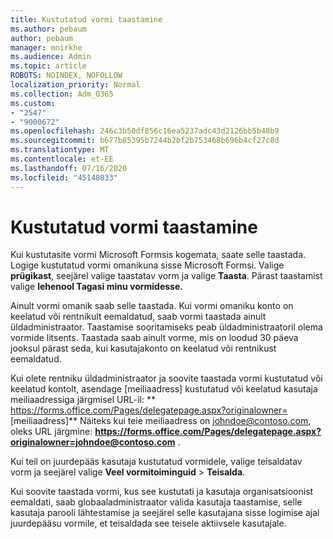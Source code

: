 ```yaml
---
title: Kustutatud vormi taastamine
ms.author: pebaum
author: pebaum
manager: mnirkhe
ms.audience: Admin
ms.topic: article
ROBOTS: NOINDEX, NOFOLLOW
localization_priority: Normal
ms.collection: Adm_O365
ms.custom:
- "2547"
- "9000672"
ms.openlocfilehash: 246c3b50df856c16ea5237adc43d2126bb5b48b9
ms.sourcegitcommit: b677b85395b7244b2bf2b753468b696b4cf27c8d
ms.translationtype: MT
ms.contentlocale: et-EE
ms.lasthandoff: 07/16/2020
ms.locfileid: "45148033"
---
```

# <a name="restore-a-deleted-form"></a>Kustutatud vormi taastamine

Kui kustutasite vormi Microsoft Formsis kogemata, saate selle taastada. Logige kustutatud vormi omanikuna sisse Microsoft Formsi. Valige **prügikast**, seejärel valige taastatav vorm ja valige **Taasta**. Pärast taastamist valige **lehenool Tagasi minu vormidesse.**

Ainult vormi omanik saab selle taastada. Kui vormi omaniku konto on keelatud või rentnikult eemaldatud, saab vormi taastada ainult üldadministraator. Taastamise sooritamiseks peab üldadministraatoril olema vormide litsents. Taastada saab ainult vorme, mis on loodud 30 päeva jooksul pärast seda, kui kasutajakonto on keelatud või rentnikust eemaldatud.

Kui olete rentniku üldadministraator ja soovite taastada vormi kustutatud või keelatud kontolt, asendage [meiliaadress] kustutatud või keelatud kasutaja meiliaadressiga järgmisel URL-il: ** https://forms.office.com/Pages/delegatepage.aspx?originalowner= [meiliaadress]** Näiteks kui teie meiliaadress on johndoe@contoso.com, oleks URL järgmine: **https://forms.office.com/Pages/delegatepage.aspx?originalowner=johndoe@contoso.com** . 

Kui teil on juurdepääs kasutaja kustutatud vormidele, valige teisaldatav vorm ja seejärel valige **Veel vormitoiminguid**  >  **Teisalda**.

Kui soovite taastada vormi, kus see kustutati ja kasutaja organisatsioonist eemaldati, saab globaaladministraator valida kasutaja taastamise, selle kasutaja parooli lähtestamise ja seejärel selle kasutajana sisse logimise ajal juurdepääsu vormile, et teisaldada see teisele aktiivsele kasutajale. 